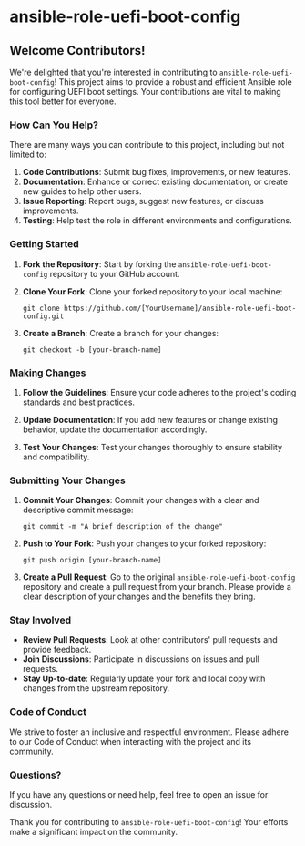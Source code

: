 # ansible-role-uefi-boot-config

## Welcome Contributors!

We're delighted that you're interested in contributing to `ansible-role-uefi-boot-config`! This project aims to provide a robust and efficient Ansible role for configuring UEFI boot settings. Your contributions are vital to making this tool better for everyone.

### How Can You Help?

There are many ways you can contribute to this project, including but not limited to:

1. **Code Contributions**: Submit bug fixes, improvements, or new features.
2. **Documentation**: Enhance or correct existing documentation, or create new guides to help other users.
3. **Issue Reporting**: Report bugs, suggest new features, or discuss improvements.
4. **Testing**: Help test the role in different environments and configurations.

### Getting Started

1. **Fork the Repository**: Start by forking the `ansible-role-uefi-boot-config` repository to your GitHub account.

2. **Clone Your Fork**: Clone your forked repository to your local machine:
   ```
   git clone https://github.com/[YourUsername]/ansible-role-uefi-boot-config.git
   ```

3. **Create a Branch**: Create a branch for your changes:
   ```
   git checkout -b [your-branch-name]
   ```

### Making Changes

1. **Follow the Guidelines**: Ensure your code adheres to the project's coding standards and best practices.

2. **Update Documentation**: If you add new features or change existing behavior, update the documentation accordingly.

3. **Test Your Changes**: Test your changes thoroughly to ensure stability and compatibility.

### Submitting Your Changes

1. **Commit Your Changes**: Commit your changes with a clear and descriptive commit message:
   ```
   git commit -m "A brief description of the change"
   ```

2. **Push to Your Fork**: Push your changes to your forked repository:
   ```
   git push origin [your-branch-name]
   ```

3. **Create a Pull Request**: Go to the original `ansible-role-uefi-boot-config` repository and create a pull request from your branch. Please provide a clear description of your changes and the benefits they bring.

### Stay Involved

- **Review Pull Requests**: Look at other contributors' pull requests and provide feedback.
- **Join Discussions**: Participate in discussions on issues and pull requests.
- **Stay Up-to-date**: Regularly update your fork and local copy with changes from the upstream repository.

### Code of Conduct

We strive to foster an inclusive and respectful environment. Please adhere to our Code of Conduct when interacting with the project and its community.

### Questions?

If you have any questions or need help, feel free to open an issue for discussion.

Thank you for contributing to `ansible-role-uefi-boot-config`! Your efforts make a significant impact on the community.
